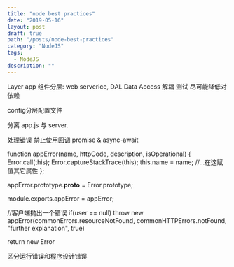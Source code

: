 ```yaml
---
title: "node best practices"
date: "2019-05-16"
layout: post
draft: true
path: "/posts/node-best-practices"
category: "NodeJS"
tags:
  - NodeJS
description: ""
---
```


Layer app
组件分层: web serverice, DAL Data Access 解耦 测试
尽可能降低对依赖

config分层配置文件

分离 app.js 与 server.


处理错误 禁止使用回调
promise & async-await

function appError(name, httpCode, description, isOperational) {
    Error.call(this);
    Error.captureStackTrace(this);
    this.name = name;
    //...在这赋值其它属性
};

appError.prototype.__proto__ = Error.prototype;

module.exports.appError = appError;
 
//客户端抛出一个错误
if(user == null)
  throw new appError(commonErrors.resourceNotFound, commonHTTPErrors.notFound, "further explanation", true)

  return new Error


区分运行错误和程序设计错误






